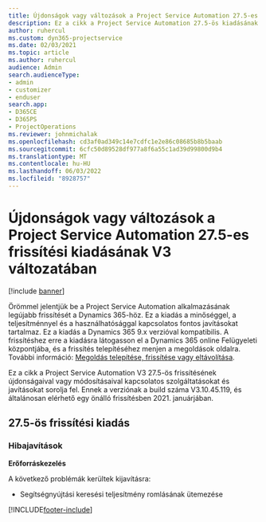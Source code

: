 ```yaml
---
title: Újdonságok vagy változások a Project Service Automation 27.5-es gyorsjavításának V3 változatában
description: Ez a cikk a Project Service Automation 27.5-ös kiadásának gyorsjavítása 3. verziójában elérhető funkciókat és javításokat sorolja fel.
author: ruhercul
ms.custom: dyn365-projectservice
ms.date: 02/03/2021
ms.topic: article
ms.author: ruhercul
audience: Admin
search.audienceType:
- admin
- customizer
- enduser
search.app:
- D365CE
- D365PS
- ProjectOperations
ms.reviewer: johnmichalak
ms.openlocfilehash: cd3af0ad349c14e7cdfc1e2e86c08685b8b5baab
ms.sourcegitcommit: 6cfc50d89528df977a8f6a55c1ad39d99800d9b4
ms.translationtype: MT
ms.contentlocale: hu-HU
ms.lasthandoff: 06/03/2022
ms.locfileid: "8928757"
---
```

# <a name="whats-new-or-changed-in-project-service-automation-update-release-275-v3"></a>Újdonságok vagy változások a Project Service Automation 27.5-es frissítési kiadásának V3 változatában

[!include [banner](../includes/psa-now-project-operations.md)]

Örömmel jelentjük be a Project Service Automation alkalmazásának legújabb frissítését a Dynamics 365-höz. Ez a kiadás a minőséggel, a teljesítménnyel és a használhatósággal kapcsolatos fontos javításokat tartalmaz. Ez a kiadás a Dynamics 365 9.x verzióval kompatibilis. A frissítéshez erre a kiadásra látogasson el a Dynamics 365 online Felügyeleti központjába, és a frissítés telepítéséhez menjen a megoldások oldalra. További információ: [Megoldás telepítése, frissítése vagy eltávolítása](/power-platform/admin/install-remove-preferred-solution).

Ez a cikk a Project Service Automation V3 27.5-ös frissítésének újdonságaival vagy módosításaival kapcsolatos szolgáltatásokat és javításokat sorolja fel. Ennek a verziónak a build száma V3.10.45.119, és általánosan elérhető egy önálló frissítésben 2021. januárjában.

## <a name="update-release-275"></a>27.5-ös frissítési kiadás

### <a name="bug-fixes"></a>Hibajavítások


**Erőforráskezelés**

A következő problémák kerültek kijavításra:

- Segítségnyújtási keresési teljesítmény romlásának ütemezése


[!INCLUDE[footer-include](../includes/footer-banner.md)]
